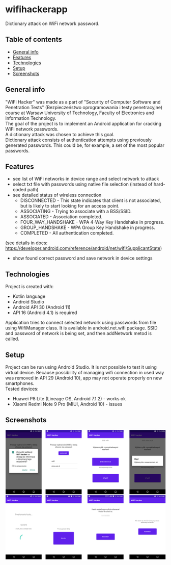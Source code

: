 # wifihackerapp
Dictionary attack on WiFi network password.

## Table of contents
* [General info](#general-info)
* [Features](#features)
* [Technologies](#technologies)
* [Setup](#setup)
* [Screenshots](#screenshots)

## General info
"WiFi Hacker" was made as a part of "Security of Computer Software and Penetration Tests" (Bezpieczeństwo oprogramowania i testy penetracyjne) course at Warsaw University of Technology, Faculty of Electronics and Information Technology.<br>
The goal of the project is to implement an Android application for cracking WiFi network passwords.<br>
A dictionary attack was chosen to achieve this goal.<br>
Dictionary attack consists of authentication attempts using previously generated passwords. This could be, for example, a set of the most popular passwords.

## Features
* see list of WiFi networks in device range and select network to attack
* select txt file with passwords using native file selection (instead of hard-coded path)
* see detailed status of wireless connection
  * DISCONNECTED - This state indicates that client is not associated, but is likely to start looking for an access point.
  * ASSOCIATING - Trying to associate with a BSS/SSID.
  * ASSOCIATED - Association completed.
  * FOUR_WAY_HANDSHAKE - WPA 4-Way Key Handshake in progress.
  * GROUP_HANDSHAKE - WPA Group Key Handshake in progress.
  * COMPLETED - All authentication completed.

(see details in docs: https://developer.android.com/reference/android/net/wifi/SupplicantState)
* show found correct password and save network in device settings

## Technologies
Project is created with:
* Kotlin language
* Android Studio
* Android API 30 (Android 11)
* API 16 (Android 4.1) is required

Application tries to connect selected network using passwords from file using WifiManager class. It is available in android.net.wifi package. SSID and password of network is being set, and then addNetwork metod is called.
	
## Setup
Project can be run using Android Studio. It is not possible to test it using virtual device. Because possibility of managing wifi connection in used way was removed in API 29 (Android 10), app may not operate properly on new smartphones. <br>
Tested devices:
* Huawei P8 Lite (Lineage OS, Android 7.1.2) - works ok
* Xiaomi Redmi Note 9 Pro (MIUI, Android 10) - issues

## Screenshots

![screenshots](screenshots.png)
